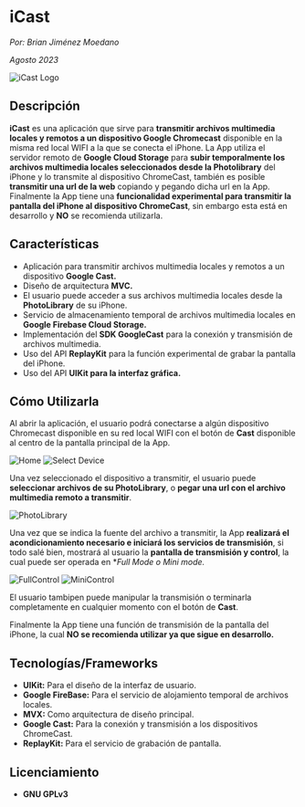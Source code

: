 # iCast
*Por: Brian Jiménez Moedano*

*Agosto 2023*

![iCast Logo](Images/iCastLOGO.png "iCast Logo")

## Descripción

**iCast** es una aplicación que sirve para **transmitir archivos multimedia locales y remotos a un dispositivo Google Chromecast** disponible en la misma red local WIFI a la que se conecta el iPhone. La App utiliza el servidor remoto de **Google Cloud Storage** para **subir temporalmente los archivos multimedia locales seleccionados desde la Photolibrary** del iPhone y lo transmite al dispositivo ChromeCast, también es posible **transmitir una url de la web** copiando y pegando dicha url en la App. Finalmente la App tiene una **funcionalidad experimental para transmitir la pantalla del iPhone al dispositivo ChromeCast**, sin embargo esta está en desarrollo y **NO** se recomienda utilizarla.


## Características

- Aplicación para transmitir archivos multimedia locales y remotos a un dispositivo **Google Cast.**
- Diseño de arquitectura **MVC.**
- El usuario puede acceder a sus archivos multimedia locales desde la **PhotoLibrary** de su iPhone.
- Servicio de almacenamiento temporal de archivos multimedia locales en **Google Firebase Cloud Storage.**
- Implementación del **SDK GoogleCast** para la conexión y transmisión de archivos multimedia.
- Uso del API **ReplayKit** para la función experimental de grabar la pantalla del iPhone.
- Uso del API **UIKit para la interfaz gráfica.**

## Cómo Utilizarla

Al abrir la aplicación, el usuario podrá conectarse a algún dispositivo Chromecast disponible en su red local WIFI con el botón de **Cast** disponible al centro de la pantalla principal de la App.

![Home](Images/Home.png "Pantalla principal")
![Select Device](Images/Device.png "Selecciona dispositivos disponibles")

Una vez seleccionado el dispositivo a transmitir, el usuario puede **seleccionar archivos de su PhotoLibrary**, o **pegar una url con el archivo multimedia remoto a transmitir**.

![PhotoLibrary](Images/PhotoLibrary.png "PhotoLibrary del iPhone")

Una vez que se indica la fuente del archivo a transmitir, la App **realizará el acondicionamiento necesario e iniciará los servicios de transmisión**, si todo salé bien, mostrará al usuario la **pantalla de transmisión y control**, la cual puede ser operada en **Full Mode o Mini mode.*

![FullControl](Images/FullControl.png "Controles desplegados en Pantalla")
![MiniControl](Images/MiniControl.png "Controles reducidos en Pantalla")

El usuario tambipen puede manipular la transmisión o terminarla completamente en cualquier momento con el botón de **Cast**.

Finalmente la App tiene una función de transmisión de la pantalla del iPhone, la cual **NO se recomienda utilizar ya que sigue en desarrollo.**

## Tecnologías/Frameworks

- **UIKit:** Para el diseño de la interfaz de usuario.
- **Google FireBase:** Para el servicio de alojamiento temporal de archivos locales.
- **MVX:** Como arquitectura de diseño principal.
- **Google Cast:** Para la conexión y transmisión a los dispositivos ChromeCast.
- **ReplayKit:** Para el servicio de grabación de pantalla.

## Licenciamiento

- **GNU GPLv3**
